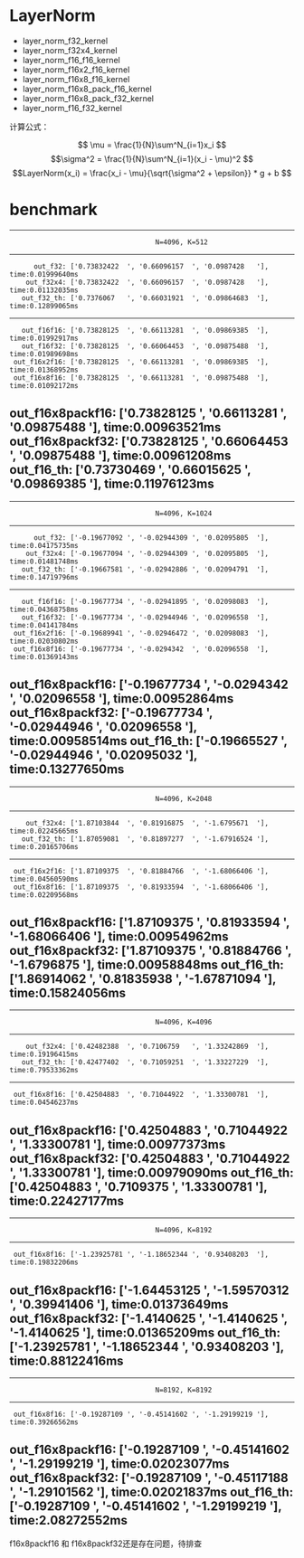 # LayerNorm
- layer_norm_f32_kernel
- layer_norm_f32x4_kernel
- layer_norm_f16_f16_kernel
- layer_norm_f16x2_f16_kernel
- layer_norm_f16x8_f16_kernel
- layer_norm_f16x8_pack_f16_kernel
- layer_norm_f16x8_pack_f32_kernel
- layer_norm_f16_f32_kernel

计算公式：

$$
\mu = \frac{1}{N}\sum^N_{i=1}x_i $$
$$\sigma^2 = \frac{1}{N}\sum^N_{i=1}(x_i - \mu)^2 $$
$$LayerNorm(x_i) = \frac{x_i - \mu}{\sqrt{\sigma^2 + \epsilon}} * g + b
$$

# benchmark
-------------------------------------------------------------------------------------
                                        N=4096, K=512
-------------------------------------------------------------------------------------
          out_f32: ['0.73832422  ', '0.66096157  ', '0.0987428   '], time:0.01999640ms
        out_f32x4: ['0.73832422  ', '0.66096157  ', '0.0987428   '], time:0.01132035ms
       out_f32_th: ['0.7376067   ', '0.66031921  ', '0.09864683  '], time:0.12899065ms
-------------------------------------------------------------------------------------
       out_f16f16: ['0.73828125  ', '0.66113281  ', '0.09869385  '], time:0.01992917ms
       out_f16f32: ['0.73828125  ', '0.66064453  ', '0.09875488  '], time:0.01989698ms
     out_f16x2f16: ['0.73828125  ', '0.66113281  ', '0.09869385  '], time:0.01368952ms
     out_f16x8f16: ['0.73828125  ', '0.66113281  ', '0.09875488  '], time:0.01092172ms
 out_f16x8packf16: ['0.73828125  ', '0.66113281  ', '0.09875488  '], time:0.00963521ms
 out_f16x8packf32: ['0.73828125  ', '0.66064453  ', '0.09875488  '], time:0.00961208ms
       out_f16_th: ['0.73730469  ', '0.66015625  ', '0.09869385  '], time:0.11976123ms
-------------------------------------------------------------------------------------
-------------------------------------------------------------------------------------
                                        N=4096, K=1024
-------------------------------------------------------------------------------------
          out_f32: ['-0.19677092 ', '-0.02944309 ', '0.02095805  '], time:0.04175735ms
        out_f32x4: ['-0.19677094 ', '-0.02944309 ', '0.02095805  '], time:0.01481748ms
       out_f32_th: ['-0.19667581 ', '-0.02942886 ', '0.02094791  '], time:0.14719796ms
-------------------------------------------------------------------------------------
       out_f16f16: ['-0.19677734 ', '-0.02941895 ', '0.02098083  '], time:0.04368758ms
       out_f16f32: ['-0.19677734 ', '-0.02944946 ', '0.02096558  '], time:0.04141784ms
     out_f16x2f16: ['-0.19689941 ', '-0.02946472 ', '0.02098083  '], time:0.02030802ms
     out_f16x8f16: ['-0.19677734 ', '-0.0294342  ', '0.02096558  '], time:0.01369143ms
 out_f16x8packf16: ['-0.19677734 ', '-0.0294342  ', '0.02096558  '], time:0.00952864ms
 out_f16x8packf32: ['-0.19677734 ', '-0.02944946 ', '0.02096558  '], time:0.00958514ms
       out_f16_th: ['-0.19665527 ', '-0.02944946 ', '0.02095032  '], time:0.13277650ms
-------------------------------------------------------------------------------------
-------------------------------------------------------------------------------------
                                        N=4096, K=2048
-------------------------------------------------------------------------------------
        out_f32x4: ['1.87103844  ', '0.81916875  ', '-1.6795671  '], time:0.02245665ms
       out_f32_th: ['1.87059081  ', '0.81897277  ', '-1.67916524 '], time:0.20165706ms
-------------------------------------------------------------------------------------
     out_f16x2f16: ['1.87109375  ', '0.81884766  ', '-1.68066406 '], time:0.04560590ms
     out_f16x8f16: ['1.87109375  ', '0.81933594  ', '-1.68066406 '], time:0.02209568ms
 out_f16x8packf16: ['1.87109375  ', '0.81933594  ', '-1.68066406 '], time:0.00954962ms
 out_f16x8packf32: ['1.87109375  ', '0.81884766  ', '-1.6796875  '], time:0.00958848ms
       out_f16_th: ['1.86914062  ', '0.81835938  ', '-1.67871094 '], time:0.15824056ms
-------------------------------------------------------------------------------------
-------------------------------------------------------------------------------------
                                        N=4096, K=4096
-------------------------------------------------------------------------------------
        out_f32x4: ['0.42482388  ', '0.7106759   ', '1.33242869  '], time:0.19196415ms
       out_f32_th: ['0.42477402  ', '0.71059251  ', '1.33227229  '], time:0.79533362ms
-------------------------------------------------------------------------------------
     out_f16x8f16: ['0.42504883  ', '0.71044922  ', '1.33300781  '], time:0.04546237ms
 out_f16x8packf16: ['0.42504883  ', '0.71044922  ', '1.33300781  '], time:0.00977373ms
 out_f16x8packf32: ['0.42504883  ', '0.71044922  ', '1.33300781  '], time:0.00979090ms
       out_f16_th: ['0.42504883  ', '0.7109375   ', '1.33300781  '], time:0.22427177ms
-------------------------------------------------------------------------------------
-------------------------------------------------------------------------------------
                                        N=4096, K=8192
-------------------------------------------------------------------------------------
     out_f16x8f16: ['-1.23925781 ', '-1.18652344 ', '0.93408203  '], time:0.19832206ms
 out_f16x8packf16: ['-1.64453125 ', '-1.59570312 ', '0.39941406  '], time:0.01373649ms
 out_f16x8packf32: ['-1.4140625  ', '-1.4140625  ', '-1.4140625  '], time:0.01365209ms
       out_f16_th: ['-1.23925781 ', '-1.18652344 ', '0.93408203  '], time:0.88122416ms
-------------------------------------------------------------------------------------
-------------------------------------------------------------------------------------
                                        N=8192, K=8192
-------------------------------------------------------------------------------------
     out_f16x8f16: ['-0.19287109 ', '-0.45141602 ', '-1.29199219 '], time:0.39266562ms
 out_f16x8packf16: ['-0.19287109 ', '-0.45141602 ', '-1.29199219 '], time:0.02023077ms
 out_f16x8packf32: ['-0.19287109 ', '-0.45117188 ', '-1.29101562 '], time:0.02021837ms
       out_f16_th: ['-0.19287109 ', '-0.45141602 ', '-1.29199219 '], time:2.08272552ms
-------------------------------------------------------------------------------------

f16x8packf16 和 f16x8packf32还是存在问题，待排查